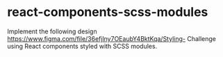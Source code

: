 # react-components-scss-modules
Implement the following design https://www.figma.com/file/36efjlny7OEaubY4BktKqa/Styling- Challenge using React components styled with SCSS modules.
